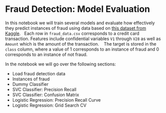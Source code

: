 # Fraud Detection: Model Evaluation

In this notebook we will train several models and evaluate how effectively they predict instances of fraud using data based on [this dataset from Kaggle](https://www.kaggle.com/dalpozz/creditcardfraud).
 
Each row in `fraud_data.csv` corresponds to a credit card transaction. Features include confidential variables `V1` through `V28` as well as `Amount` which is the amount of the transaction. 
 
The target is stored in the `class` column, where a value of 1 corresponds to an instance of fraud and 0 corresponds to an instance of not fraud.

In the notebook we will go over the following sections:
- Load fraud detection data
- Instances of fraud
- Dummy Classifier 
- SVC Classifier: Precision Recall
- SVC Classifier: Confusion Matrix
- Logistic Regression: Precision Recall Curve
- Logistic Regression: Grid Search CV